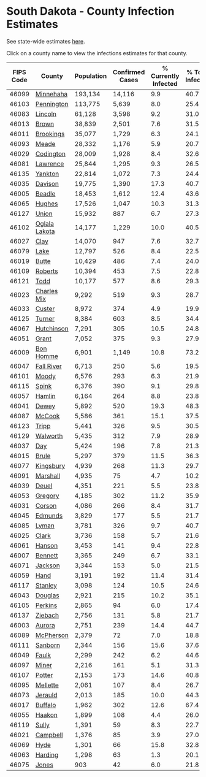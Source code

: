 # South Dakota - County Infection Estimates

See state-wide estimates [here](/infections/us-sd).

Click on a county name to view the infections estimates for that county.

|   FIPS Code |                         County |   Population |   Confirmed Cases |   % Currently Infected |   % Total Infected |
|-------------|--------------------------------|--------------|-------------------|------------------------|--------------------|
|       46099 |         [Minnehaha](minnehaha) |      193,134 |            14,116 |                    9.9 |               40.7 |
|       46103 |       [Pennington](pennington) |      113,775 |             5,639 |                    8.0 |               25.4 |
|       46083 |             [Lincoln](lincoln) |       61,128 |             3,598 |                    9.2 |               31.0 |
|       46013 |                 [Brown](brown) |       38,839 |             2,501 |                    7.6 |               31.5 |
|       46011 |         [Brookings](brookings) |       35,077 |             1,729 |                    6.3 |               24.1 |
|       46093 |                 [Meade](meade) |       28,332 |             1,176 |                    5.9 |               20.7 |
|       46029 |         [Codington](codington) |       28,009 |             1,928 |                    8.4 |               32.6 |
|       46081 |           [Lawrence](lawrence) |       25,844 |             1,295 |                    9.3 |               26.5 |
|       46135 |             [Yankton](yankton) |       22,814 |             1,072 |                    7.3 |               24.4 |
|       46035 |             [Davison](davison) |       19,775 |             1,390 |                   17.3 |               40.7 |
|       46005 |               [Beadle](beadle) |       18,453 |             1,612 |                   12.4 |               43.6 |
|       46065 |               [Hughes](hughes) |       17,526 |             1,047 |                   10.3 |               31.3 |
|       46127 |                 [Union](union) |       15,932 |               887 |                    6.7 |               27.3 |
|       46102 | [Oglala Lakota](oglala-lakota) |       14,177 |             1,229 |                   10.0 |               40.5 |
|       46027 |                   [Clay](clay) |       14,070 |               947 |                    7.6 |               32.7 |
|       46079 |                   [Lake](lake) |       12,797 |               526 |                    8.4 |               22.5 |
|       46019 |                 [Butte](butte) |       10,429 |               486 |                    7.4 |               24.0 |
|       46109 |             [Roberts](roberts) |       10,394 |               453 |                    7.5 |               22.8 |
|       46121 |                   [Todd](todd) |       10,177 |               577 |                    8.6 |               29.3 |
|       46023 |     [Charles Mix](charles-mix) |        9,292 |               519 |                    9.3 |               28.7 |
|       46033 |               [Custer](custer) |        8,972 |               374 |                    4.9 |               19.9 |
|       46125 |               [Turner](turner) |        8,384 |               603 |                    8.5 |               34.4 |
|       46067 |       [Hutchinson](hutchinson) |        7,291 |               305 |                   10.5 |               24.8 |
|       46051 |                 [Grant](grant) |        7,052 |               375 |                    9.3 |               27.9 |
|       46009 |         [Bon Homme](bon-homme) |        6,901 |             1,149 |                   10.8 |               73.2 |
|       46047 |       [Fall River](fall-river) |        6,713 |               250 |                    5.6 |               19.5 |
|       46101 |                 [Moody](moody) |        6,576 |               293 |                    6.3 |               21.9 |
|       46115 |                 [Spink](spink) |        6,376 |               390 |                    9.1 |               29.8 |
|       46057 |               [Hamlin](hamlin) |        6,164 |               264 |                    8.8 |               23.8 |
|       46041 |                 [Dewey](dewey) |        5,892 |               520 |                   19.3 |               48.3 |
|       46087 |               [McCook](mccook) |        5,586 |               361 |                   15.1 |               37.5 |
|       46123 |                 [Tripp](tripp) |        5,441 |               326 |                    9.5 |               30.5 |
|       46129 |           [Walworth](walworth) |        5,435 |               312 |                    7.9 |               28.9 |
|       46037 |                     [Day](day) |        5,424 |               196 |                    7.8 |               21.3 |
|       46015 |                 [Brule](brule) |        5,297 |               379 |                   11.5 |               36.3 |
|       46077 |         [Kingsbury](kingsbury) |        4,939 |               268 |                   11.3 |               29.7 |
|       46091 |           [Marshall](marshall) |        4,935 |                75 |                    4.7 |               10.2 |
|       46039 |                 [Deuel](deuel) |        4,351 |               221 |                    5.5 |               23.8 |
|       46053 |             [Gregory](gregory) |        4,185 |               302 |                   11.2 |               35.9 |
|       46031 |               [Corson](corson) |        4,086 |               266 |                    8.4 |               31.7 |
|       46045 |             [Edmunds](edmunds) |        3,829 |               177 |                    5.5 |               21.7 |
|       46085 |                 [Lyman](lyman) |        3,781 |               326 |                    9.7 |               40.7 |
|       46025 |                 [Clark](clark) |        3,736 |               158 |                    5.7 |               21.6 |
|       46061 |               [Hanson](hanson) |        3,453 |               141 |                    9.4 |               22.8 |
|       46007 |             [Bennett](bennett) |        3,365 |               249 |                    6.7 |               33.1 |
|       46071 |             [Jackson](jackson) |        3,344 |               153 |                    5.0 |               21.5 |
|       46059 |                   [Hand](hand) |        3,191 |               192 |                   11.4 |               31.4 |
|       46117 |             [Stanley](stanley) |        3,098 |               124 |                   10.5 |               24.6 |
|       46043 |             [Douglas](douglas) |        2,921 |               215 |                   10.2 |               35.1 |
|       46105 |             [Perkins](perkins) |        2,865 |                94 |                    6.0 |               17.4 |
|       46137 |             [Ziebach](ziebach) |        2,756 |               131 |                    5.8 |               21.7 |
|       46003 |               [Aurora](aurora) |        2,751 |               239 |                   14.4 |               44.7 |
|       46089 |         [McPherson](mcpherson) |        2,379 |                72 |                    7.0 |               18.8 |
|       46111 |             [Sanborn](sanborn) |        2,344 |               156 |                   15.6 |               37.6 |
|       46049 |                 [Faulk](faulk) |        2,299 |               242 |                    6.2 |               44.6 |
|       46097 |                 [Miner](miner) |        2,216 |               161 |                    5.1 |               31.3 |
|       46107 |               [Potter](potter) |        2,153 |               173 |                   14.6 |               40.8 |
|       46095 |           [Mellette](mellette) |        2,061 |               107 |                    8.4 |               26.7 |
|       46073 |             [Jerauld](jerauld) |        2,013 |               185 |                   10.0 |               44.3 |
|       46017 |             [Buffalo](buffalo) |        1,962 |               302 |                   12.6 |               67.4 |
|       46055 |               [Haakon](haakon) |        1,899 |               108 |                    4.4 |               26.0 |
|       46119 |                 [Sully](sully) |        1,391 |                59 |                    8.3 |               22.7 |
|       46021 |           [Campbell](campbell) |        1,376 |                85 |                    3.9 |               27.0 |
|       46069 |                   [Hyde](hyde) |        1,301 |                66 |                   15.8 |               32.8 |
|       46063 |             [Harding](harding) |        1,298 |                63 |                    1.3 |               20.1 |
|       46075 |                 [Jones](jones) |          903 |                42 |                    6.0 |               21.8 |